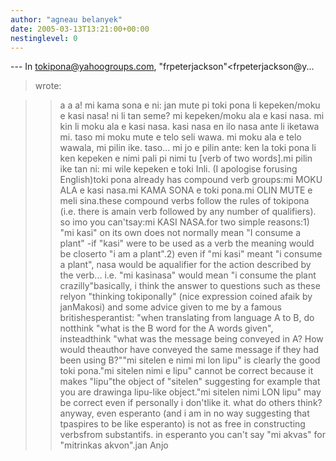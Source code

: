 ```yaml
---
author: "agneau belanyek"
date: 2005-03-13T13:21:00+00:00
nestinglevel: 0
---
```

\---
 In [tokipona@yahoogroups.com](mailto://tokipona@yahoogroups.com), "frpeterjackson"<frpeterjackson@y...
> wrote:

>> a a a! mi kama sona e ni: jan mute pi toki pona li kepeken/moku e
> kasi nasa! ni li tan seme? mi kepeken/moku ala e kasi nasa.
>mi kin li moku ala e kasi nasa. kasi nasa en ilo nasa ante li iketawa mi. taso mi moku mute e telo seli wawa. mi moku ala e telo wawala, mi pilin ike.
> taso... mi jo e pilin ante: ken la toki pona li ken kepeken e nimi
> pali pi nimi tu \[verb of two words\].mi pilin ike tan ni: mi wile kepeken e toki Inli. (I apologise forusing English)toki pona already has compound verb groups:mi MOKU ALA e kasi nasa.mi KAMA SONA e toki pona.mi OLIN MUTE e meli sina.these compound verbs follow the rules of tokipona (i.e. there is amain verb followed by any number of qualifiers). so imo you can'tsay:mi KASI NASA.for two simple reasons:1) "mi kasi" on its own does not normally mean "I consume a plant" -if "kasi" were to be used as a verb the meaning would be closerto "i am a plant".2) even if "mi kasi" meant "i consume a plant", nasa would be aqualifier for the action described by the verb... i.e. "mi kasinasa" would mean "i consume the plant crazilly"basically, i think the answer to questions such as these relyon "thinking tokiponally" (nice expression coined afaik by janMakosi) and some advice given to me by a famous britishesperantist: "when translating from language A to B, do notthink "what is the B word for the A words given", insteadthink "what was the message being conveyed in A? How would theauthor have conveyed the same message if they had been using B?""mi sitelen e nimi mi lon lipu" is clearly the good toki pona."mi sitelen nimi e lipu" cannot be correct because it makes "lipu"the object of "sitelen" suggesting for example that you are drawinga lipu-like object."mi sitelen nimi LON lipu" may be correct even if personally i don'tlike it. what do others think?anyway, even esperanto (and i am in no way suggesting that tpaspires to be like esperanto) is not as free in constructing verbsfrom substantifs. in esperanto you can't say "mi akvas" for "mitrinkas akvon".jan Anjo